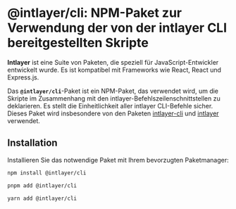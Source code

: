 # @intlayer/cli: NPM-Paket zur Verwendung der von der intlayer CLI bereitgestellten Skripte

**Intlayer** ist eine Suite von Paketen, die speziell für JavaScript-Entwickler entwickelt wurde. Es ist kompatibel mit Frameworks wie React, React und Express.js.

Das **`@intlayer/cli`**-Paket ist ein NPM-Paket, das verwendet wird, um die Skripte im Zusammenhang mit den intlayer-Befehlszeilenschnittstellen zu deklarieren. Es stellt die Einheitlichkeit aller intlayer CLI-Befehle sicher. Dieses Paket wird insbesondere von den Paketen [intlayer-cli](https://github.com/aymericzip/intlayer/blob/main/docs/docs/de/packages/intlayer-cli/index.md) und [intlayer](https://github.com/aymericzip/intlayer/blob/main/docs/docs/de/packages/intlayer/index.md) verwendet.

## Installation

Installieren Sie das notwendige Paket mit Ihrem bevorzugten Paketmanager:

```bash packageManager="npm"
npm install @intlayer/cli
```

```bash packageManager="pnpm"
pnpm add @intlayer/cli
```

```bash packageManager="yarn"
yarn add @intlayer/cli
```
